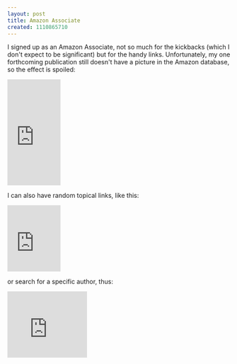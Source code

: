 ```yaml
---
layout: post
title: Amazon Associate
created: 1110865710
---
```

I signed up as an Amazon Associate, not so much for the kickbacks (which I don't expect to be significant) but for the handy links.  Unfortunately, my one forthcoming publication still doesn't have a picture in the Amazon database, so the effect is spoiled:

<!--break-->

<iframe src="http://rcm.amazon.com/e/cm?t=mcdema-20&o=1&p=8&l=as1&asins=1416503455&fc1=000000&=1&lc1=004477&bc1=000000&lt1=_blank&IS2=1&f=ifr&bg1=ffffff&f=ifr"  width="120"   height="240"   scrolling="no"   marginwidth="0"  marginheight="0"  frameborder="0"></iframe>

I can also have random topical links, like this:

<iframe src="http://rcm.amazon.com/e/cm?t=mcdema-20&o=1&p=6&l=bn1&mode=books&browse=25&fc1=000000&=1&lc1=004477&lt1=_blank&f=ifr&bg1=FFFFFF&f=ifr"   marginwidth="0"   marginheight="0"   width="120"   height="150"        border="2" frameborder="0"   style="border:none;"      scrolling="no"></iframe>

or search for a specific author, thus:

<iframe src="http://rcm.amazon.com/e/cm?t=mcdema-20&o=1&p=9&l=st1&mode=books&search=G. K. Chesterton&fc1=000000&=1&lc1=004477&lt1=_blank&f=ifr&bg1=FFFFFF&f=ifr"      marginwidth="0"    marginheight="0"        width="180"     height="150"        border="2"      frameborder="0"        style="border:none;" scrolling="no"></iframe>
